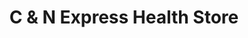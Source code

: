 ---
title: "C & N Express Health Store"
url: /hamilton/c-und-n-express-health-store/
shop: Andenken
---